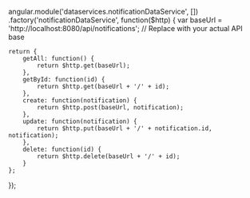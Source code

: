 angular.module('dataservices.notificationDataService', [])
.factory('notificationDataService', function($http) {
    var baseUrl = 'http://localhost:8080/api/notifications'; // Replace with your actual API base

    return {
        getAll: function() {
            return $http.get(baseUrl);
        },
        getById: function(id) {
            return $http.get(baseUrl + '/' + id);
        },
        create: function(notification) {
            return $http.post(baseUrl, notification);
        },
        update: function(notification) {
            return $http.put(baseUrl + '/' + notification.id, notification);
        },
        delete: function(id) {
            return $http.delete(baseUrl + '/' + id);
        }
    };
});
